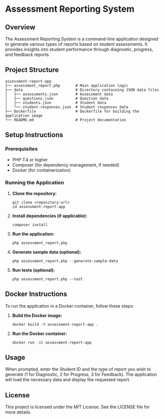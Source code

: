 # Assessment Reporting System

## Overview
The Assessment Reporting System is a command-line application designed to generate various types of reports based on student assessments. It provides insights into student performance through diagnostic, progress, and feedback reports.

## Project Structure
```
assessment-report-app
├── assessment_report.php       # Main application logic
├── data                        # Directory containing JSON data files
│   ├── assessments.json        # Assessment data
│   ├── questions.json          # Question data
│   ├── students.json           # Student data
│   └── student-responses.json  # Student responses data
├── Dockerfile                  # Dockerfile for building the application image
└── README.md                   # Project documentation
```

## Setup Instructions

### Prerequisites
- PHP 7.4 or higher
- Composer (for dependency management, if needed)
- Docker (for containerization)

### Running the Application

1. **Clone the repository:**
   ```
   git clone <repository-url>
   cd assessment-report-app
   ```

2. **Install dependencies (if applicable):**
   ```
   composer install
   ```

3. **Run the application:**
   ```
   php assessment_report.php
   ```

4. **Generate sample data (optional):**
   ```
   php assessment_report.php --generate-sample-data
   ```

5. **Run tests (optional):**
   ```
   php assessment_report.php --test
   ```

## Docker Instructions

To run the application in a Docker container, follow these steps:

1. **Build the Docker image:**
   ```
   docker build -t assessment-report-app .
   ```

2. **Run the Docker container:**
   ```
   docker run -it assessment-report-app
   ```

## Usage
When prompted, enter the Student ID and the type of report you wish to generate (1 for Diagnostic, 2 for Progress, 3 for Feedback). The application will load the necessary data and display the requested report.

## License
This project is licensed under the MIT License. See the LICENSE file for more details.